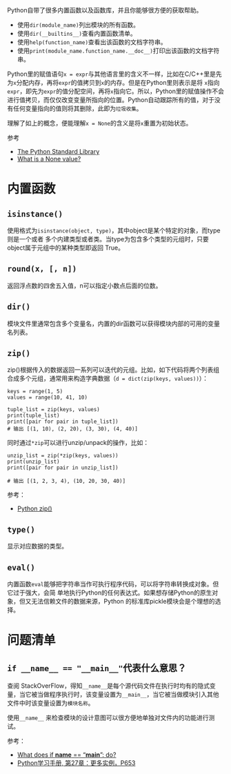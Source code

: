 Python自带了很多内置函数以及函数库，并且你能够很方便的获取帮助。

- 使用`dir(module_name)`列出模块的所有函数。
- 使用`dir(__builtins__)`查看内置函数清单。
- 使用`help(function_name)`查看出该函数的文档字符串。
- 使用`print(module_name.function_name.__doc__)`打印出该函数的文档字符串。

Python里的赋值语句`x = expr`与其他语言里的含义不一样，比如在C/C++里是先为`x`分配内存，再将`expr`的值拷贝到`x`的内存。但是在Python里则表示是将 `x`指向`expr`，即先为`expr`的值分配空间，再将`x`指向它。所以，Python里的赋值操作不会进行值拷贝，而仅仅改变变量所指向的位置。Python自动跟踪所有的值，对于没有任何变量指向的值则将其删除，此即为`垃圾收集`。

理解了如上的概念，便能理解`x = None`的含义是将`x`重置为初始状态。

参考

- [The Python Standard Library](https://docs.python.org/2.7/library/index.html)
- [What is a None value?](https://stackoverflow.com/questions/19473185/what-is-a-none-value#)

# 内置函数

## `isinstance()`

使用格式为`isinstance(object, type)`，其中object是某个特定的对象，而type则是一个或者
多个内建类型或者类。当type为包含多个类型的元组时，只要object属于元组中的某种类型即返回
True。

## `round(x, [, n])`

返回浮点数的四舍五入值，n可以指定小数点后面的位数。


## `dir()`
模块文件里通常包含多个变量名，内置的dir函数可以获得模块内部的可用的变量名列表。

## `zip()`

zip()根据传入的数据返回一系列可以迭代的元组。比如，如下代码将两个列表组合成多个元组，通常用来构造字典数据（`d = dict(zip(keys, values))`）：

```
keys = range(1, 5)
values = range(10, 41, 10)

tuple_list = zip(keys, values)
print(tuple_list)
print([pair for pair in tuple_list])
# 输出 [(1, 10), (2, 20), (3, 30), (4, 40)]
```

同时通过`*zip`可以进行unzip/unpack的操作，比如：

```
unzip_list = zip(*zip(keys, values))
print(unzip_list)
print([pair for pair in unzip_list])

# 输出 [(1, 2, 3, 4), (10, 20, 30, 40)]
```

参考：

- [Python zip()](https://www.programiz.com/python-programming/methods/built-in/zip)

## `type()`

显示对应数据的类型。

## `eval()`

内置函数`eval`能够把字符串当作可执行程序代码，可以将字符串转换成对象。但它过于强大，会简
单地执行Python的任何表达式。如果想存储Python的原生对象，但又无法信赖文件的数据来源，Python
的标准库pickle模块会是个理想的选择。

# 问题清单

## `if __name__ == "__main__"`代表什么意思？

查阅 StackOverFlow，得知`__name__`是每个源代码文件在执行时均有的隐式变量，当它被当做程序执行时，该变量设置为`__main__`，当它被当做模块引入其他文件中时该变量设置为`模块名称`。

使用`__name__` 来检查模块的设计意图可以很方便地单独对文件内的功能进行测试。

参考：

- [What does if __name__ == “__main__”: do?](https://stackoverflow.com/questions/419163/what-does-if-name-main-do)
- [Python学习手册, 第27章：更多实例，P653]()
